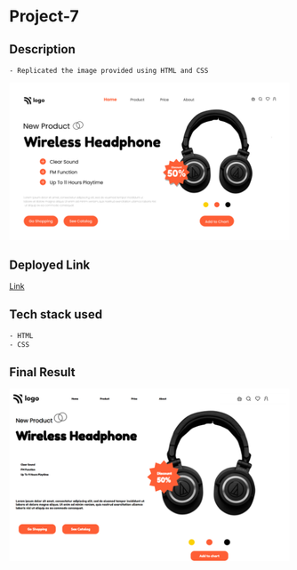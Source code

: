 # Project-7

## Description

    - Replicated the image provided using HTML and CSS

![Image](/7.png)

## Deployed Link

[Link](/7.png)

## Tech stack used

    - HTML
    - CSS

## Final Result

![Img](/Product-Home-Page.png)
